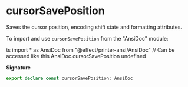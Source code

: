 # cursorSavePosition

Saves the cursor position, encoding shift state and formatting attributes.

To import and use `cursorSavePosition` from the "AnsiDoc" module:

ts
import \* as AnsiDoc from "@effect/printer-ansi/AnsiDoc"
// Can be accessed like this
AnsiDoc.cursorSavePosition
undefined

**Signature**

```ts
export declare const cursorSavePosition: AnsiDoc
```
